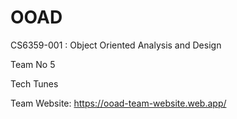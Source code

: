 # OOAD

CS6359-001 : Object Oriented Analysis and Design

Team No 5

Tech Tunes

Team Website: https://ooad-team-website.web.app/ 